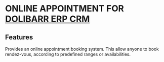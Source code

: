 # ONLINE APPOINTMENT FOR [DOLIBARR ERP CRM](https://www.gestimag.org)

## Features

Provides an online appointment booking system. This allow anyone to book rendez-vous, according to predefined ranges or availabilities.

<!--
![Screenshot bookcal](img/screenshot_bookcal.png?raw=true "BookCal"){imgmd}
-->
